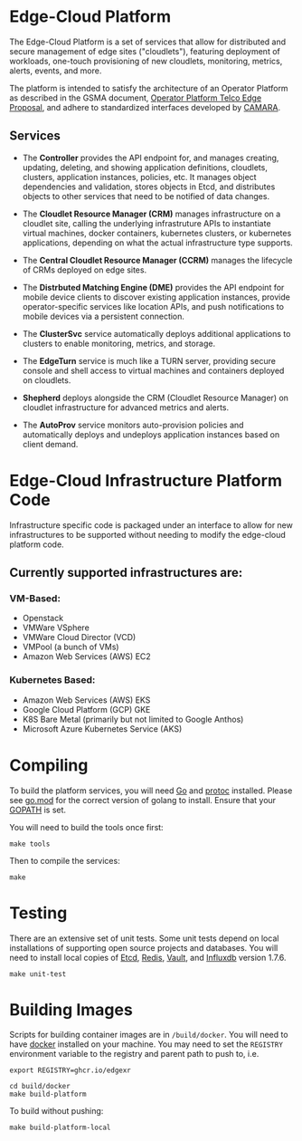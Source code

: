 # Edge-Cloud Platform

The Edge-Cloud Platform is a set of services that allow for distributed and secure management of edge sites ("cloudlets"), featuring deployment of workloads, one-touch provisioning of new cloudlets, monitoring, metrics, alerts, events, and more.

The platform is intended to satisfy the architecture of an Operator Platform as described in the GSMA document, [Operator Platform Telco Edge Proposal](https://www.gsma.com/futurenetworks/wp-content/uploads/2020/10/GSMA-Operator-Platform-Proposal-Oct-2020.pdf), and adhere to standardized interfaces developed by [CAMARA](https://camaraproject.org/).

## Services

- The **Controller** provides the API endpoint for, and manages creating, updating, deleting, and showing application definitions, cloudlets, clusters, application instances, policies, etc. It manages object dependencies and validation, stores objects in Etcd, and distributes objects to other services that need to be notified of data changes.

- The **Cloudlet Resource Manager (CRM)** manages infrastructure on a cloudlet site, calling the underlying infrastruture APIs to instantiate virtual machines, docker containers, kubernetes clusters, or kubernetes applications, depending on what the actual infrastructure type supports.

- The **Central Cloudlet Resource Manager (CCRM)** manages the lifecycle of CRMs deployed on edge sites.

- The **Distrbuted Matching Engine (DME)** provides the API endpoint for mobile device clients to discover existing application instances, provide operator-specific services like location APIs, and push notifications to mobile devices via a persistent connection.

- The **ClusterSvc** service automatically deploys additional applications to clusters to enable monitoring, metrics, and storage.

- The **EdgeTurn** service is much like a TURN server, providing secure console and shell access to virtual machines and containers deployed on cloudlets.

- **Shepherd** deploys alongside the CRM (Cloudlet Resource Manager) on cloudlet infrastructure for advanced metrics and alerts.

- The **AutoProv** service monitors auto-provision policies and automatically deploys and undeploys application instances based on client demand.

# Edge-Cloud Infrastructure Platform Code

Infrastructure specific code is packaged under an interface to allow for new infrastructures to be supported without needing to modify the edge-cloud platform code.

## Currently supported infrastructures are:

### VM-Based:

- Openstack
- VMWare VSphere
- VMWare Cloud Director (VCD)
- VMPool (a bunch of VMs)
- Amazon Web Services (AWS) EC2

### Kubernetes Based:

- Amazon Web Services (AWS) EKS
- Google Cloud Platform (GCP) GKE
- K8S Bare Metal (primarily but not limited to Google Anthos)
- Microsoft Azure Kubernetes Service (AKS)

# Compiling

To build the platform services, you will need [Go](https://www.golang.org/) and [protoc](https://grpc.io/docs/protoc-installation/) installed. Please see [go.mod](go.mod) for the correct version of golang to install. Ensure that your [GOPATH](https://golang.org/doc/code.html#GOPATH) is set.

You will need to build the tools once first:

``` shell
make tools
```

Then to compile the services:

``` shell
make
```

# Testing

There are an extensive set of unit tests. Some unit tests depend on local installations of supporting open source projects and databases. You will need to install local copies of [Etcd](https://etcd.io/), [Redis](https://redis.io/), [Vault](https://www.vaultproject.io/), and [Influxdb](https://www.influxdata.com/) version 1.7.6.

``` shell
make unit-test
```

# Building Images

Scripts for building container images are in `/build/docker`. You will need to have [docker](https://www.docker.com/) installed on your machine. You may need to set the `REGISTRY` environment variable to the registry and parent path to push to, i.e.

```shell
export REGISTRY=ghcr.io/edgexr
```

``` shell
cd build/docker
make build-platform
```

To build without pushing:
``` shell
make build-platform-local
```
